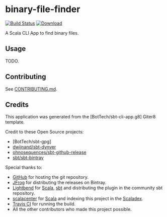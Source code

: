 # binary-file-finder

[![Build Status]](https://travis-ci.org/BotTech/binary-file-finder)
[![Download]](https://bintray.com/bottech/maven/binary-file-finder/_latestVersion)

A Scala CLI App to find binary files.

## Usage

TODO.

## Contributing

See [CONTRIBUTING.md](CONTRIBUTING.md).

## Credits

This application was generated from the [BotTech/sbt-cli-app.g8] Giter8 template.

Credit to these Open Source projects:
* [BotTech/sbt-gpg]
* [dwijnand/sbt-dynver]
* [ohnosequences/sbt-github-release]
* [sbt/sbt-bintray]

Special thanks to:
* [GitHub] for hosting the git repository.
* [JFrog] for distributing the releases on Bintray.
* [Lightbend] for [Scala], [sbt] and distributing the plugin in the community sbt repository.
* [scalacenter] for [Scala] and indexing this project in the [Scaladex].
* [Travis CI] for running the build.
* All the other contributors who made this project possible.

[Build Status]: https://travis-ci.org/BotTech/binary-file-finder.svg?branch=master
[BotTech/sbt-cli-app]: https://github.com/BotTech/sbt-cli-app.g8
[Download]: https://api.bintray.com/packages/bottech/maven/binary-file-finder/images/download.svg
[dwijnand/sbt-dynver]: https://github.com/dwijnand/sbt-dynver
[Github]: https://github.com
[JFrog]: https://jfrog.com
[Lightbend]: https://www.lightbend.com
[ohnosequences/sbt-github-release]: https://github.com/ohnosequences/sbt-github-release
[sbt]: https://www.scala-sbt.org
[sbt/sbt-bintray]: https://github.com/sbt/sbt-bintray
[Scala]: https://www.scala-lang.org
[scalacenter]: https://scala.epfl.ch
[Scaladex]: https://index.scala-lang.org
[Travis CI]: https://travis-ci.org
